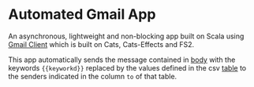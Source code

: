 # Automated Gmail App
An asynchronous, lightweight and non-blocking app built on Scala using [Gmail Client](https://github.com/rafafrdz/gmail-client) which is built on Cats, Cats-Effects and FS2.

This app automatically sends the message contained in [body](https://github.com/rafafrdz/automated-gmail-app/blob/master/src/main/resources/body.txt) with the keywords `{{keyworkd}}` replaced by the values defined in the csv [table](https://github.com/rafafrdz/automated-gmail-app/blob/master/src/main/resources/table.csv) to the senders indicated in the column `to` of that table.
